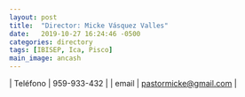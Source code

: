 ```yaml
---
layout: post
title:  "Director: Micke Vásquez Valles"
date:   2019-10-27 16:24:46 -0500
categories: directory
tags: [IBISEP, Ica, Pisco]
main_image: ancash
---
```


| Teléfono  | 959-933-432 |
| email     | pastormicke@gmail.com |

